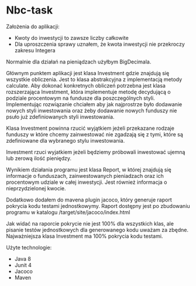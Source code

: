# Nbc-task

Założenia do aplikacji:
- Kwoty do inwestycji to zawsze liczby całkowite
- Dla uproszczenia sprawy uznałem, że kwota inwestycji nie przekroczy zakresu Integera

Normalnie dla działań na pieniądzach użyłbym BigDecimala.

Głównym punktem aplikacji jest klasa Investment gdzie znajdują się wszystkie obliczenia. Jest to klasa abstrakcyjna z implementacją metody calculate. Aby dokonać konkretnych obliczeń potrzebna jest klasa rozszerzająca Investment, która implementuje metodę decydującą o podziale procentowym na fundusze dla poszczególnych styli. Implementując rozwiązanie chciałem aby jak najprostrze było dodawanie nowych styli inwestowania oraz żeby dodawanie nowych funduszy nie psuło już zdefiniowanych styli inwestowania.

Klasa Investment powinna rzucić wyjątkiem jeżeli przekazane rodzaje funduszy w które chcemy zainwestować nie zgadzają się z tymi, które są zdefiniowane dla wybranego stylu inwestowania.

Investment rzuci wyjatkiem jeżeli będziemy próbowali inwestować ujemną lub zerową ilość pieniędzy.

Wynikiem działania programu jest klasa Report, w której znajdują się informacje o funduszach, zainwestowanych pieniadzach oraz ich procentowym udziale w całej inwestycji. Jest również informacja o nieprzydzielonej kwocie.

Dodatkowo dodałem do mavena plugin jacoco, który generuje raport pokrycia kodu testami jednostkowymy. Raport dostępny jest po zbudowaniu programu w katalogu /target/site/jacoco/index.html

Jak widać na raporcie pokrycie nie jest 100% dla wszystkich klas, ale pisanie testów jednostkowych dla generowanego kodu uważam za zbędne. Najważniejsza klasa Investment ma 100% pokrycia kodu testami.

Użyte technologie:
- Java 8
- Junit 4
- Jacoco
- Maven


